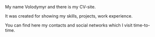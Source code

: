 My name Volodymyr and there is my CV-site.  

It was created for showing my skills, projects, work experience.

You can find here my contacts and social networks which I visit time-to-time.

